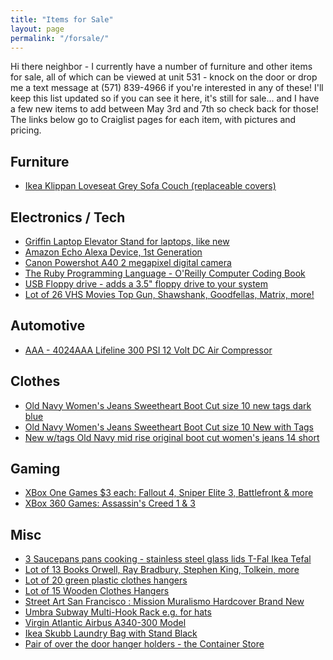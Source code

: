 ```yaml
---
title: "Items for Sale"
layout: page
permalink: "/forsale/"
---
```

<div class="container">
    <div class="row">
        <div class="col-md-12">
            <p>Hi there neighbor - I currently have a number of furniture and other items for sale, all of which can be viewed at unit 531 - knock on the door or drop me a text message at (571) 839-4966 if you're interested in any of these!  I'll keep this list updated so if you can see it here, it's still for sale... and I have a few new items to add between May 3rd and 7th so check back for those!  The links below go to Craiglist pages for each item, with pictures and pricing.</p>
            <h2>Furniture</h2>
            <ul>
               <li><a href="https://sandiego.craigslist.org/csd/fuo/d/san-diego-ikea-klippan-loveseat-grey/7312127333.html">Ikea Klippan Loveseat Grey Sofa Couch (replaceable covers)</a></li>
            </ul>
            <h2>Electronics / Tech</h2>
            <ul>
               <li><a href="https://sandiego.craigslist.org/csd/sop/d/san-diego-griffin-laptop-elevator-stand/7308358783.html">Griffin Laptop Elevator Stand for laptops, like new</a></li>
               <li><a href="https://sandiego.craigslist.org/csd/ele/d/san-diego-amazon-echo-alexa-device-1st/7319058999.html">Amazon Echo Alexa Device, 1st Generation</a></li>
               <li><a href="https://sandiego.craigslist.org/csd/ele/d/san-diego-canon-powershot-a40-megapixel/7313190318.html">Canon Powershot A40 2 megapixel digital camera</a></li>
               <li><a href="https://sandiego.craigslist.org/csd/bks/d/san-diego-the-ruby-programming-language/7305386539.html">The Ruby Programming Language - O'Reilly Computer Coding Book</a></li> 
               <li><a href="https://sandiego.craigslist.org/csd/sop/d/san-diego-usb-floppy-drive-adds-35/7312221121.html">USB Floppy drive - adds a 3.5" floppy drive to your system</a></li>
                <li><a href="https://sandiego.craigslist.org/csd/emd/d/san-diego-lot-of-26-vhs-movies-top-gun/7319052234.html">Lot of 26 VHS Movies Top Gun, Shawshank, Goodfellas, Matrix, more!</a></li>
            </ul>
            <h2>Automotive</h2>
            <ul>
                <li><a href="https://sandiego.craigslist.org/csd/pts/d/san-diego-aaa-aaa-lifeline-300-psi-12/7316592510.html">AAA - 4024AAA Lifeline 300 PSI 12 Volt DC Air Compressor</a></li>
            </ul>
            <h2>Clothes</h2>
            <ul>
               <li><a href="https://sandiego.craigslist.org/csd/clo/d/san-diego-old-navy-womens-jeans/7312544822.html">Old Navy Women's Jeans Sweetheart Boot Cut size 10 new tags dark blue</a></li>
               <li><a href="https://sandiego.craigslist.org/csd/clo/d/san-diego-old-navy-womens-jeans/7312214262.html">Old Navy Women's Jeans Sweetheart Boot Cut size 10 New with Tags</a></li>
               <li><a href="New w/tags Old Navy mid rise original boot cut women's jeans 14 short - $10">New w/tags Old Navy mid rise original boot cut women's jeans 14 short</a></li>
            </ul>
            <h2>Gaming</h2>
            <ul>
               <li><a href="https://sandiego.craigslist.org/csd/vgm/d/san-diego-xbox-one-games-each-fallout/7318576716.html">XBox One Games $3 each: Fallout 4, Sniper Elite 3, Battlefront & more</a></li>
               <li><a href="https://sandiego.craigslist.org/csd/vgm/d/san-diego-xbox-360-games-assassins/7313671051.html">XBox 360 Games: Assassin's Creed 1 & 3</a></li>
            </ul>
            <h2>Misc</h2>
            <ul>
               <li><a href="https://sandiego.craigslist.org/csd/hsh/d/san-diego-saucepans-pans-cooking/7320423647.html">3 Saucepans pans cooking - stainless steel glass lids T-Fal Ikea Tefal</a></li>
               <li><a href="https://sandiego.craigslist.org/csd/bks/d/san-diego-lot-of-13-books-orwell-ray/7319054009.html">Lot of 13 Books Orwell, Ray Bradbury, Stephen King, Tolkein, more</a></li>
               <li><a href="https://sandiego.craigslist.org/csd/hsh/d/san-diego-lot-of-20-green-plastic/7319046690.html">Lot of 20 green plastic clothes hangers</a></li>
               <li><a href="https://sandiego.craigslist.org/csd/hsh/d/san-diego-lot-of-15-wooden-clothes/7319035855.html">Lot of 15 Wooden Clothes Hangers</a></li>
               <li><a href="https://sandiego.craigslist.org/csd/bks/d/san-diego-street-art-san-francisco/7312161350.html">Street Art San Francisco : Mission Muralismo Hardcover Brand New</a></li>
               <li><a href="https://sandiego.craigslist.org/csd/hsh/d/san-diego-umbra-subway-multi-hook-rack/7304974742.html">Umbra Subway Multi-Hook Rack e.g. for hats</a></li>
               <li><a href="https://sandiego.craigslist.org/csd/clt/d/san-diego-virgin-atlantic-airbus-model/7301557985.html">Virgin Atlantic Airbus A340-300 Model</a></li>
               <li><a href="https://sandiego.craigslist.org/csd/hsh/d/san-diego-ikea-skubb-laundry-bag-with/7308099089.html">Ikea Skubb Laundry Bag with Stand Black</a></li> 
               <li><a href="https://sandiego.craigslist.org/csd/hsh/d/san-diego-pair-of-over-the-door-hanger/7308101871.html">Pair of over the door hanger holders - the Container Store</a></li>
            </ul>
      </div>
   </div>
</div>
